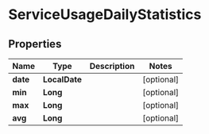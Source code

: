 

# ServiceUsageDailyStatistics


## Properties

| Name | Type | Description | Notes |
|------------ | ------------- | ------------- | -------------|
|**date** | **LocalDate** |  |  [optional] |
|**min** | **Long** |  |  [optional] |
|**max** | **Long** |  |  [optional] |
|**avg** | **Long** |  |  [optional] |



